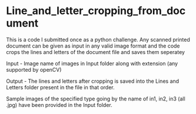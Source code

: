 # Line_and_letter_cropping_from_document
This is a code I submitted once as a python challenge. Any scanned printed document can be given as input in any valid image format and the code crops the lines and letters of the document file and saves them seperatey


Input -  Image name of images in Input folder along with extension (any supported by openCV)

Output - The lines and letters after cropping is saved into the Lines and Letters folder present in the file in that order.


Sample images of the specified type going by the name of in1, in2, in3 (all .jpg) have been provided in the Input folder.

